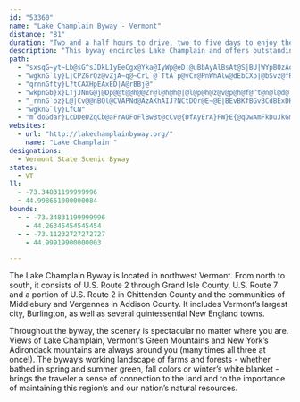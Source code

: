 ```yaml
---
id: "53360"
name: "Lake Champlain Byway - Vermont"
distance: "81"
duration: "Two and a half hours to drive, two to five days to enjoy the byway."
description: "This byway encircles Lake Champlain and offers outstanding views of the Lake, the Green Mountains and Adirondacks, and the area's working landscapes."
path:
  - "sxsqG~yt~Lb@sG^sJDkLIyEeCgx@Yka@IyWp@eD|@uBbAyAlBsAt@S|BU|WYpBOzAq@~@}@hAsBd@oA`@gB?eBc@y]w@kjAJgD\\gDp@mCp@kBx@_B|@qA~A{AtAy@`Be@~BYbCJvF`Ap[xGtPfFfIlDxNfHrBl@pk@~HrACdAa@~@_Ah@sAXwBDyTSsdALmDd@_Dh@kBx@eBjX{e@xCaEnOaR~QwQbAe@`ASvAKrADzFrBpRfItJlDbEz@jP~BpCPrFExEg@jTqGdBSbCDvG~@xBj@tGbCxBZp`@w@|RwAjBAzAVtAb@tJxF|FjCxa@pS~DdBx@PrAFjNElB[~AcAlAsAt@sAd@sAfCsH|CcLxAyBt@s@fBw@xAObBBpMvCvEtBbNfH~GjCxMxDrDl@xTrBdAF|@Ar@KhA_@x@o@`AqAfAqCzHeWd@_AbAsApB_B`BKlIPzIs@tBD`Ip@pDCvAQ~IgB~DaAb^eLfD{AlEgDnGsFl@s@rAsBbAeChAoDrH{VbAkAhAmArBeAfGmB|D[nA@|B~@bB~@bBd@fI?lCTdBh@v@JbJ|ExAxAzJlMxExEfEhDxCrBlF~CdHrClYtKlGvBdI`DnSbKpHdDtCl@zD\\lBf@dFrDfC`C~AjAdJxDnPzNvAdBd@fDc@|JBpCNbCx@pFnAxFh@bBfAhBzAlAnC~A`FrBdg@|OvAPx@?hWeBpHDzlAlDtvBfHbE?tMmAvJeClAg@xBqAtAmAlCeDvWw]d@c@|A_A~@YbAKhC@|C\\f`BnR~_@`Erj@hHbO|Ajp@fIjA`@nFjCnS|KlElB|l@zSbw@vWlk@bS`D~ArXzPtn@d_@|ItG|RfMzKdEb\\bL~Bl@dCL~f@oDdJsAhS_ElBk@nCiA~C}BtC{CpCgE|CkDzCsAdRmGbCaBhBsB~@eB~@eC|@gDR{ATsCD_DE_DqJq_CI{CBqBJyCRuCn@eEhAyD~AgElAsBz@gAb_@k^vCmDpB_E|@mCp@yCdF}\\d@yB|@sClJwNxAeEtMgj@hNgn@`L{e@|GwUd@wBb@gBTmBZaFhJkgCR_Bn@{Cr@iBt@uAvC}ChAm@xA_@rCMv]xCvDK|Dq@|DmAlDgBzC_CjDuDfFmGhCqCvCgCnA_AjDmBzAm@hVmI|CqBhCoClBeDrCgGpMsZlBqFdAiErAeHjHoi@tN{w@rDwTnBgMx@iIXkIHOHeDbFVlDWdMaDhAi@nGiD`Aw@zPkU|A_BnAg@pL}CfZwJhAm@fFkElCaBnEeBv@GrA@dC~@x\\zTzIlGnB`AvGlCrDdAbT`D`MxBtMxCjMfDlFrBt[bQxCjA|BXnDDx@ErA_@lCeBr@Ut@KvA?~A^x@f@pIlJpAx@f@RxAJzICnDN|GxBfSfHbDl@lDLbGa@~BE`SfAbBLnA^bAr@v@bAdD|G~@jCdA~FrAzC|AzBdBjAx@VxAF~MQjJHfHn@`s@fTtNlFj\\|MbALdMMXP^S|CEjKp@dCtBzExCjBr@f@~@Hf@@p@Iz@sAvGaA|Ls@rDgClGqAfIWdDQzHw@vHo@pDiC|J_@pBUlCDfBlCxA`AX|p@_A|Zm@fg@aBh@Ddc@zM^`@Rr@"
  - "wgknG`ly}L|CPZGrQz@vZjA~q@~CrL`@`TtA`p@vCr@PnWhAlw@dEbCXp|@bSvz@fR|IfBfHdBn[vG~Bp@bBl@bBbAvBnBVNrDzDzE`EbCxAnD~ApjB`g@dVfH~LrEdMrG~DfBhQlGnDx@fc@fI~D^fCJbED|CKvHq@dbAqNfGu@tBIpC?fEh@hCp@nBx@rCdB`CrBxX|\\`C`DpJxKbHtE|DlBxErA`Fr@zDPpB?zDSrEq@xBm@fj@uRnCs@dKaB`Iy@lCCtNXlDGvLkAbEs@fSuFz\\yNzb@eS`FyB`AYjYsDhUkDjIaA`Jy@pEw@`KaCtBw@`GcD"
  - "qrnnGfty}L?tCAXHpEAxED|A@rBBj@"
  - "wkpnGb}x}LTjJNnG@j@Dp@@t@@h@@Zr@l@h@h@|@l@p@h@z@v@p@h@f@^t@n@l@d@|AvAhAz@HH`@^~@z@j@^jAbAj@f@d@RrEIlBIdBErAEnBEpBE~BM"
  - "_rnnG`oz}L@|Cv@@nBQl@CVAPNd@AzAKhAIJ?NCtDQr@E~@E|BEvBKfBGvBCdBExDKbDQ^Ef@Mh@Wf@a@RQn@o@~@_Af@c@tCqCtAqAd@a@f@a@xBsBxCiChB_BlAeAbAw@v@o@hAiA^Y`@WVEV?V@|@?|@Dt@Dr@@J?J\\"
  - "wgknG`ly}LfCN"
  - "m`doGdar}LcDDeDZqCb@aFrAOFoFlBwBt@cCv@{DfAyErA}FW}E{@qDwAmFkDuJkGmb@s[sr@yj@__@aYaGwFcRyQsFeEyBaEsA}BkAiBiSm]yA_AmD}AiADe\\aHeJi@sLHeY~CaEEsu@_JgBm@oBCwBy@sASyBo@aIyAgJyAuFgBmIcEyZ}NmO_HcScGcHaBeH_AwV_EaFmACAIAkJuBkEcB}MsIaBqAyHgIeAgBMWkCuEiHkPmFoR}DyQ"
websites:
  - url: "http://lakechamplainbyway.org/"
    name: "Lake Champlain "
designations:
  - Vermont State Scenic Byway
states:
  - VT
ll:
  - -73.34831199999996
  - 44.998661000000084
bounds:
  - - -73.34831199999996
    - 44.26345454545454
  - - -73.11232727272727
    - 44.99919900000003

---
```


The Lake Champlain Byway is located in northwest Vermont.  From north to south, it consists of U.S. Route 2 through Grand Isle County, U.S. Route 7 and a portion of U.S. Route 2 in Chittenden County and the communities of Middlebury and Vergennes in Addison County. It includes Vermont’s largest city, Burlington, as well as several quintessential New England towns.

Throughout the byway, the scenery is spectacular no matter where you are. Views of Lake Champlain, Vermont’s Green Mountains and New York’s Adirondack mountains are always around you (many times all three at once!). The byway’s working landscape of farms and forests - whether bathed in spring and summer green, fall colors or winter’s white blanket - brings the traveler a sense of connection to the land and to the importance of maintaining this region’s and our nation’s natural resources.
